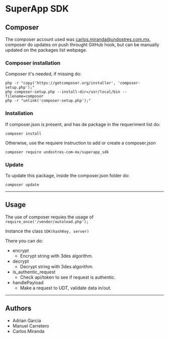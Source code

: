 # SuperApp SDK

## Composer

The composer account used was carlos.miranda@undostres.com.mx, composer do updates on push throught GitHub hook, but can be manually updated on the packages list webpage.

### Composer installation

Composer it's needed, if missing do:

```
php -r "copy('https://getcomposer.org/installer', 'composer-setup.php');"
php composer-setup.php --install-dir=/usr/local/bin --filename=composer
php -r "unlink('composer-setup.php');"
```

### Installation

If composer.json is present, and has de package in the requeriment list do:

```
composer install
``` 

Otherwise, use the requiere instruction to add or create a composer.json

```
composer require undostres-com-mx/superapp_sdk
``` 

### Update

To update this package, inside the composer.json folder do:

```
composer update
``` 

---

## Usage

The use of composer requies the usage of `require_once('/vendor/autoload.php');`

Instance the class `SDK(hashKey, server)`

There you can do:

- encrypt
    - Encrypt string with 3des algorithm.
- decrypt
    - Decrypt string with 3des algorithm.
- is_authentic_request
    - Check api/token to see if request is authentic.
- handlePayload
    - Make a request to UDT, validate data in/out.

---

## Authors

- Adrian García
- Manuel Carretero
- Carlos Miranda
